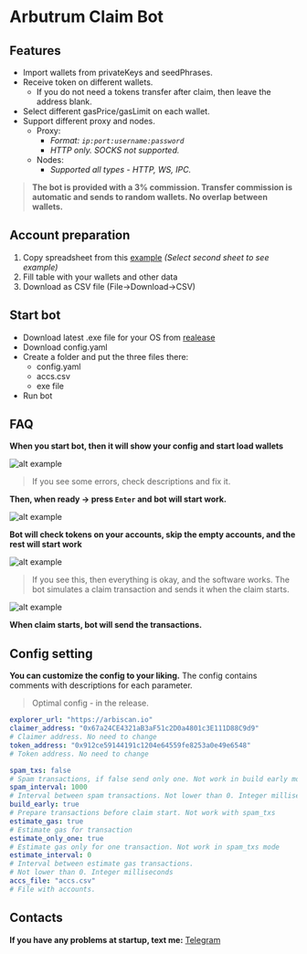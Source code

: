 # Arbutrum Claim Bot

## Features

- Import wallets from privateKeys and seedPhrases.
- Receive token on different wallets.
    + If you do not need a tokens transfer after claim, then leave the address blank.
- Select different gasPrice/gasLimit on each wallet.
- Support different proxy and nodes.
    + Proxy:
        * *Format: `ip:port:username:password`*
        * *HTTP only. SOCKS not supported.*
    + Nodes:
        * *Supported all types - HTTP, WS, IPC.*

> **The bot is provided with a 3% commission.
> Transfer commission is automatic and sends to random wallets.
> No overlap between wallets.**

## Account preparation

1. Copy spreadsheet from this [example](https://docs.google.com/spreadsheets/d/19y2zmGv4v1oBl3JwqA3hNjAWkENzTA86IHy1HYCOIPQ/edit#gid=0) *(Select second sheet to see example)*
2. Fill table with your wallets and other data 
3. Download as CSV file (File->Download->CSV)

## Start bot

- Download latest .exe file for your OS from [realease](https://github.com/frendri/arbitrum-claim/releases/tag/release)
- Download config.yaml
- Create a folder and put the three files there:
  + config.yaml
  + accs.csv
  + exe file
- Run bot

## FAQ
**When you start bot, then it will show your config and start load wallets**

![alt example](https://img4.teletype.in/files/b1/02/b10202f2-64b4-46f4-a0ec-f250ba14dc06.png)

> If you see some errors, check descriptions and fix it.

**Then, when ready -> press `Enter` and bot will start work.**

![alt example](https://img4.teletype.in/files/f9/c8/f9c806ef-c8b4-488f-929d-652f82668301.png)

**Bot will check tokens on your accounts, skip the empty accounts, and the rest will start work**

![alt example](https://img3.teletype.in/files/62/9e/629e75cb-50bd-44f6-a506-86de0f495d73.jpeg)

> If you see this, then everything is okay, and the software works.
> The bot simulates a claim transaction and sends it when the claim starts.

![alt example](https://img2.teletype.in/files/92/d6/92d691e5-439d-41b1-8162-b25667190f86.png)

**When claim starts, bot will send the transactions.**

## Config setting
**You can customize the config to your liking.**
The config contains comments with descriptions for each parameter.
> Optimal config - in the release.

```yaml
explorer_url: "https://arbiscan.io"
claimer_address: "0x67a24CE4321aB3aF51c2D0a4801c3E111D88C9d9"
# Claimer address. No need to change
token_address: "0x912ce59144191c1204e64559fe8253a0e49e6548"
# Token address. No need to change

spam_txs: false
# Spam transactions, if false send only one. Not work in build early mode
spam_interval: 1000
# Interval between spam transactions. Not lower than 0. Integer milliseconds
build_early: true
# Prepare transactions before claim start. Not work with spam_txs
estimate_gas: true
# Estimate gas for transaction
estimate_only_one: true
# Estimate gas only for one transaction. Not work in spam_txs mode
estimate_interval: 0
# Interval between estimate gas transactions.
# Not lower than 0. Integer milliseconds
accs_file: "accs.csv"
# File with accounts.
```

## Contacts
**If you have any problems at startup, text me:**
[Telegram](https://t.me/frendri)
